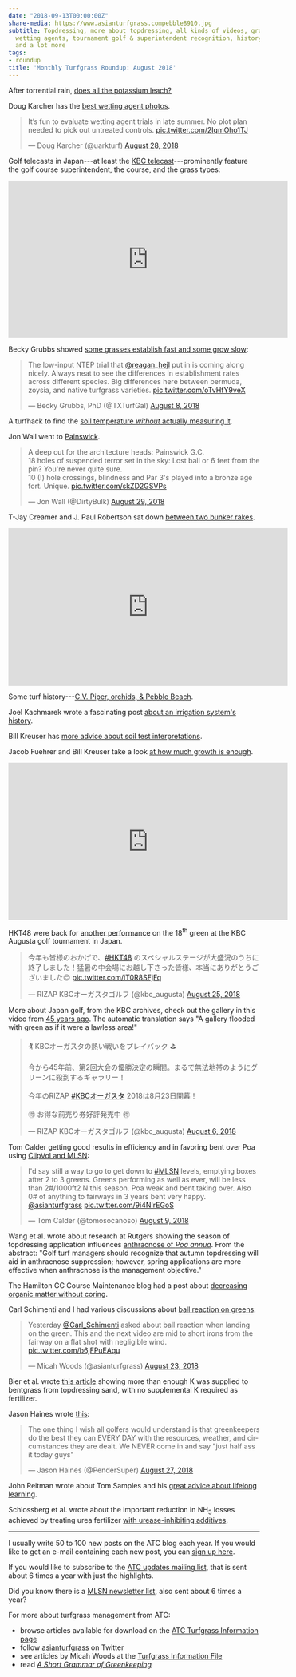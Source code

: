 ```yaml
---
date: "2018-09-13T00:00:00Z"
share-media: https://www.asianturfgrass.compebble8910.jpg
subtitle: Topdressing, more about topdressing, all kinds of videos, growth rates,
  wetting agents, tournament golf & superintendent recognition, history, one wish,
  and a lot more
tags:
- roundup
title: 'Monthly Turfgrass Roundup: August 2018'
---
```


After torrential rain, [does all the potassium leach?](https://www.asianturfgrass.com/2018-08-03-after-17-inches-rain-how-much-k-leached/)

Doug Karcher has the [best wetting agent photos](https://twitter.com/uarkturf/status/1034427142707335168).

<blockquote class="twitter-tweet" data-lang="en"><p lang="en" dir="ltr">It’s fun to evaluate wetting agent trials in late summer.  No plot plan needed to pick out untreated controls. <a href="https://t.co/2IqmOho1TJ">pic.twitter.com/2IqmOho1TJ</a></p>&mdash; Doug Karcher (@uarkturf) <a href="https://twitter.com/uarkturf/status/1034427142707335168?ref_src=twsrc%5Etfw">August 28, 2018</a></blockquote>
<script async src="https://platform.twitter.com/widgets.js" charset="utf-8"></script>

Golf telecasts in Japan---at least the [KBC telecast](https://youtu.be/4YhwlhnWVRs?t=10m30s)---prominently feature the golf course superintendent, the course, and the grass types: 

<iframe width="560" height="315" src="https://www.youtube.com/embed/4YhwlhnWVRs?rel=0&amp;start=630" frameborder="0" allow="autoplay; encrypted-media" allowfullscreen></iframe>

Becky Grubbs showed [some grasses establish fast and some grow slow](https://twitter.com/TXTurfGal/status/1026986510757888000):

<blockquote class="twitter-tweet" data-lang="en"><p lang="en" dir="ltr">The low-input NTEP trial that <a href="https://twitter.com/reagan_hejl?ref_src=twsrc%5Etfw">@reagan_hejl</a> put in is coming along nicely. Always neat to see the differences in establishment rates across different species. Big differences here between bermuda, zoysia, and native turfgrass varieties. <a href="https://t.co/oTvHfY9veX">pic.twitter.com/oTvHfY9veX</a></p>&mdash; Becky Grubbs, PhD (@TXTurfGal) <a href="https://twitter.com/TXTurfGal/status/1026986510757888000?ref_src=twsrc%5Etfw">August 8, 2018</a></blockquote>
<script async src="https://platform.twitter.com/widgets.js" charset="utf-8"></script>

A turfhack to find the [soil temperature *without* actually measuring it](https://www.asianturfgrass.com/2018-08-10-soil-temperature-turf-hack/).

Jon Wall went to [Painswick](https://twitter.com/DirtyBulk/status/1034759103560732675).

<blockquote class="twitter-tweet" data-lang="en"><p lang="en" dir="ltr">A deep cut for the architecture heads: Painswick G.C. <br>18 holes of suspended terror set in the sky: Lost ball or 6 feet from the pin?  You&#39;re never quite sure. <br>10 (!) hole crossings, blindness and Par 3&#39;s played into a bronze age fort. Unique. <a href="https://t.co/skZD2GSVPs">pic.twitter.com/skZD2GSVPs</a></p>&mdash; Jon Wall (@DirtyBulk) <a href="https://twitter.com/DirtyBulk/status/1034759103560732675?ref_src=twsrc%5Etfw">August 29, 2018</a></blockquote>
<script async src="https://platform.twitter.com/widgets.js" charset="utf-8"></script>

T-Jay Creamer and J. Paul Robertson sat down [between two bunker rakes](https://youtu.be/uh31TUchm5k).

<iframe width="560" height="315" src="https://www.youtube.com/embed/uh31TUchm5k?rel=0" frameborder="0" allow="autoplay; encrypted-media" allowfullscreen></iframe>

Some turf history---[C.V. Piper, orchids, & Pebble Beach](https://www.asianturfgrass.com/2018-08-20-piper-and-pebble-beach/).

Joel Kachmarek wrote a fascinating post [about an irrigation system's history](http://www.tacomaturf.net/2018/08/the-irrigation-system-history.html).

Bill Kreuser has [more advice about soil test interpretations](https://turf.unl.edu/turfgrass-nutrient-demand-and-soil-interpretations).

Jacob Fuehrer and Bill Kreuser take a look [at how much growth is enough](https://youtu.be/fs0s7L7MREI).

<iframe width="560" height="315" src="https://www.youtube.com/embed/fs0s7L7MREI?rel=0" frameborder="0" allow="autoplay; encrypted-media" allowfullscreen></iframe>

HKT48 were back for [another performance](https://twitter.com/kbc_augusta/status/1033336445887438848) on the 18<sup>th</sup> green at the KBC Augusta golf tournament in Japan.

<blockquote class="twitter-tweet" data-lang="en"><p lang="ja" dir="ltr">今年も皆様のおかげで、<a href="https://twitter.com/hashtag/HKT48?src=hash&amp;ref_src=twsrc%5Etfw">#HKT48</a> のスペシャルステージが大盛況のうちに終了しました！猛暑の中会場にお越し下さった皆様、本当にありがとうございました😊 <a href="https://t.co/iT0R8SFjFq">pic.twitter.com/iT0R8SFjFq</a></p>&mdash; RIZAP KBCオーガスタゴルフ (@kbc_augusta) <a href="https://twitter.com/kbc_augusta/status/1033336445887438848?ref_src=twsrc%5Etfw">August 25, 2018</a></blockquote>
<script async src="https://platform.twitter.com/widgets.js" charset="utf-8"></script>

More about Japan golf, from the KBC archives, check out the gallery in this video from [45 years ago](https://twitter.com/kbc_augusta/status/1026483035628339202). The automatic translation says "A gallery flooded with green as if it were a lawless area!"

<blockquote class="twitter-tweet" data-lang="en"><p lang="ja" dir="ltr">🏌 KBCオーガスタの熱い戦いをプレイバック ⛳<br><br>今から45年前、第2回大会の優勝決定の瞬間。まるで無法地帯のようにグリーンに殺到するギャラリー！<br><br>今年のRIZAP <a href="https://twitter.com/hashtag/KBC%E3%82%AA%E3%83%BC%E3%82%AC%E3%82%B9%E3%82%BF?src=hash&amp;ref_src=twsrc%5Etfw">#KBCオーガスタ</a> 2018は8月23日開幕！<br><br>🉐  お得な前売り券好評発売中   🉐</p>&mdash; RIZAP KBCオーガスタゴルフ (@kbc_augusta) <a href="https://twitter.com/kbc_augusta/status/1026483035628339202?ref_src=twsrc%5Etfw">August 6, 2018</a></blockquote>
<script async src="https://platform.twitter.com/widgets.js" charset="utf-8"></script>

Tom Calder getting good results in efficiency and in favoring bent over Poa using [ClipVol and MLSN](https://twitter.com/tomosocanoso/status/1027579209533644800):

<blockquote class="twitter-tweet" data-lang="en"><p lang="en" dir="ltr">I&#39;d say still a way to go to get down to <a href="https://twitter.com/hashtag/MLSN?src=hash&amp;ref_src=twsrc%5Etfw">#MLSN</a> levels, emptying boxes after 2 to 3 greens. Greens performing as well as ever, will be less than 2#/1000ft2 N this season. Poa weak and bent taking over. Also 0# of anything to fairways in 3 years bent very happy. <a href="https://twitter.com/asianturfgrass?ref_src=twsrc%5Etfw">@asianturfgrass</a> <a href="https://t.co/9i4NIrEGoS">pic.twitter.com/9i4NIrEGoS</a></p>&mdash; Tom Calder (@tomosocanoso) <a href="https://twitter.com/tomosocanoso/status/1027579209533644800?ref_src=twsrc%5Etfw">August 9, 2018</a></blockquote>
<script async src="https://platform.twitter.com/widgets.js" charset="utf-8"></script>

Wang et al. wrote about research at Rutgers showing the season of topdressing application influences [anthracnose of *Poa annua*](https://dl.sciencesocieties.org/publications/aj/first-look/pdf/agronj2018.01.0052.pdf). From the abstract: "Golf turf managers should recognize that autumn topdressing will aid in anthracnose suppression; however, spring applications are more effective when anthracnose is the management objective."

The Hamilton GC Course Maintenance blog had a post about [decreasing organic matter without coring](https://hamiltongcmaintenance.blogspot.com/2018/08/organic-matter-and-other-geeky-stuff.html).

Carl Schimenti and I had various discussions about [ball reaction on greens](https://twitter.com/asianturfgrass/status/1032445807432151041):

<blockquote class="twitter-tweet" data-lang="en"><p lang="en" dir="ltr">Yesterday <a href="https://twitter.com/Carl_Schimenti?ref_src=twsrc%5Etfw">@Carl_Schimenti</a> asked about ball reaction when landing on the green. This and the next video are mid to short irons from the fairway on a flat shot with negligible wind. <a href="https://t.co/b6jFPuEAqu">pic.twitter.com/b6jFPuEAqu</a></p>&mdash; Micah Woods (@asianturfgrass) <a href="https://twitter.com/asianturfgrass/status/1032445807432151041?ref_src=twsrc%5Etfw">August 23, 2018</a></blockquote>
<script async src="https://platform.twitter.com/widgets.js" charset="utf-8"></script>

Bier et al. wrote [this article](https://doi.org/10.1007/s11104-018-3765-8) showing more than enough K was supplied to bentgrass from topdressing sand, with no supplemental K required as fertilizer.

Jason Haines wrote [this](https://twitter.com/PenderSuper/status/1034147545511911425):

<blockquote class="twitter-tweet" data-lang="en"><p lang="en" dir="ltr">The one thing I wish all golfers would understand is that greenkeepers do the best they can EVERY DAY with the resources, weather, and circumstances they are dealt. We NEVER come in and say &quot;just half ass it today guys&quot;</p>&mdash; Jason Haines (@PenderSuper) <a href="https://twitter.com/PenderSuper/status/1034147545511911425?ref_src=twsrc%5Etfw">August 27, 2018</a></blockquote>
<script async src="https://platform.twitter.com/widgets.js" charset="utf-8"></script>

John Reitman wrote about Tom Samples and his [great advice about lifelong learning](https://www.turfnet.com/news.html/tennessees-samples-says-be-a-lifelong-learner-to-help-ensure-success-r1105/).

Schlossberg et al. wrote about the important reduction in NH<sub>3</sub> losses achieved by treating urea fertilizer [with urease-inhibiting additives](https://dl.sciencesocieties.org/publications/ael/abstracts/3/1/180019).

---

I usually write 50 to 100 new posts on the ATC blog each year. If you would like to get an e-mail containing each new post, you can [sign up here](http://www.subscribepage.com/atc_blog_email).

If you would like to subscribe to the [ATC updates mailing list](http://www.subscribepage.com/atcupdate), that is sent about 6 times a year with just the highlights.

Did you know there is a [MLSN newsletter list](http://www.subscribepage.com/mlsn), also sent about 6 times a year?

For more about turfgrass management from ATC:

* browse articles available for download on the [ATC Turfgrass Information page](http://www.micahwoods.typepad.com/test_static/turf-information.html)
* follow [asianturfgrass](https://twitter.com/asianturfgrass) on Twitter
* see articles by Micah Woods at the [Turfgrass Information File](http://tic.lib.msu.edu/tgif/flink?name=Woods,%20Micah)
* read [*A Short Grammar of Greenkeeping*](https://leanpub.com/short_grammar_of_greenkeeping)

